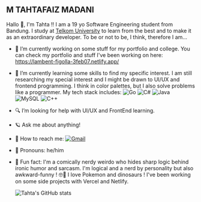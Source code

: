 ## M TAHTAFAIZ MADANI
Hallo 👋, I'm Tahta !! I am a 19 yo Software Engineering student from Bandung. I study at [Telkom University](#) to learn from the best and to make it as an extraordinary developer. To be or not to be, I think, therefore I am...
<!--
**tahtafa/tahtafa** is a ✨ _special_ ✨ repository because its `README.md` (this file) appears on your GitHub profile.

Here are some ideas to get you started:
-->
- 🔬 I’m currently working on some stuff for my portfolio and college. You can check my portfolio and stuff I've been working on here: https://lambent-figolla-3feb07.netlify.app/
- 🧠 I’m currently learning some skills to find my specific interest. I am still researching my special interest and I might be drawn to UI/UX and frontend programming. I think in color palettes, but I also solve problems like a programmer. My tech stack includes:
![Go](https://img.shields.io/badge/Go-00ADD8?style=for-the-badge&logo=go&logoColor=white) ![C#](https://img.shields.io/badge/C%23-239120?style=for-the-badge&logo=c-sharp&logoColor=white) ![Java](https://img.shields.io/badge/Java-007396?style=for-the-badge&logo=java&logoColor=white) ![MySQL](https://img.shields.io/badge/MySQL-4479A1?style=for-the-badge&logo=mysql&logoColor=white) ![C++](https://img.shields.io/badge/C++-00599C?style=for-the-badge&logo=c%2B%2B&logoColor=white)
- 🔍 I’m looking for help with UI/UX and FrontEnd learning.
- 🪐 Ask me about anything!
- 🧃 How to reach me: [![Gmail](https://img.shields.io/badge/Gmail-red?logo=gmail)](mailto:tahtaemail@gmail.com)
- 👾 Pronouns: he/him
- 🌈 Fun fact:
  I'm a comically nerdy weirdo who hides sharp logic behind ironic humor and sarcasm. I'm logical and a nerd by personality but also awkward-funny ! 🤓🧬
  I love Pokemon and dinosaurs !
  I've been working on some side projects with Vercel and Netlify.

  ![Tahta's GitHub stats](https://github-readme-stats.vercel.app/api?username=tahtafa&show_icons=true&theme=radical)


